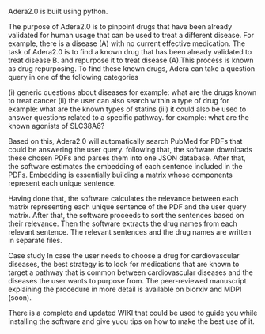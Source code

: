 Adera2.0 is built using python.

The purpose of Adera2.0 is to pinpoint drugs that have been already validated for human usage that can be used to treat a different disease. For example, there is a disease (A) with no current effective medication. The task of Adera2.0 is to find a known drug that has been already validated to treat disease B. and repurpose it to treat disease (A).This process is known as drug repurposing. To find these known drugs, Adera can take a question query in one of the following categories

(i) generic questions about diseases for example: what are the drugs known to treat cancer
(ii) the user can also search within a type of drug for example: what are the known types of statins
(iii) it could also be used to answer questions related to a specific pathway. for example: what are the known agonists of SLC38A6?


Based on this, Adera2.0 will automatically search PubMed for PDFs that could be answering the user query. following that, the software downloads these chosen PDFs and parses them into one JSON database. After that, the software estimates the embedding of each sentence included in the PDFs. Embedding is essentially building a matrix whose components represent each unique sentence.

Having done that, the software calculates the relevance between each matrix representing each unique sentence of the PDF and the user query matrix. After that, the software proceeds to sort the sentences based on their relevance. Then the software extracts the drug names from each relevant sentence. The relevant sentences and the drug names are written in separate files.

Case study
In case the user needs to choose a drug for cardiovascular diseases, the best strategy is to look for medications that are known to target a pathway that is common between cardiovascular diseases and the diseases the user wants to purpose from. The peer-reviewed manuscript explaining the procedure in more detail is available on biorxiv and MDPI (soon).

There is a complete and updated WIKI that could be used to guide you while installing the software and give yuou tips on how to make the best use of it.

